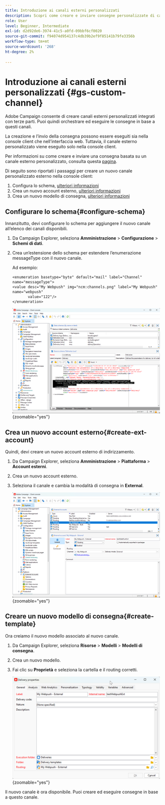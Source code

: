 ```yaml
---
title: Introduzione ai canali esterni personalizzati
description: Scopri come creare e inviare consegne personalizzate di canali esterni con Adobe Campaign Web
role: User
level: Beginner, Intermediate
exl-id: d2d92de6-3974-41c5-a0fd-09bbf6cf0020
source-git-commit: f94074d954137c4db39b2ef9f85141b79fe3356b
workflow-type: tm+mt
source-wordcount: '268'
ht-degree: 2%

---
```


# Introduzione ai canali esterni personalizzati {#gs-custom-channel}

Adobe Campaign consente di creare canali esterni personalizzati integrati con terze parti. Puoi quindi orchestrare ed eseguire le consegne in base a questi canali.

La creazione e l’invio della consegna possono essere eseguiti sia nella console client che nell’interfaccia web. Tuttavia, il canale esterno personalizzato viene eseguito solo nella console client.

Per informazioni su come creare e inviare una consegna basata su un canale esterno personalizzato, consulta questa [pagina](https://experienceleague.adobe.com/docs/campaign-web/v8/msg/gs-custom-channel.html?lang=it).

Di seguito sono riportati i passaggi per creare un nuovo canale personalizzato esterno nella console client:

1. Configura lo schema, [ulteriori informazioni](#configure-schema)
1. Crea un nuovo account esterno, [ulteriori informazioni](#create-ext-account)
1. Crea un nuovo modello di consegna, [ulteriori informazioni](#create-template)

## Configurare lo schema{#configure-schema}

Innanzitutto, devi configurare lo schema per aggiungere il nuovo canale all’elenco dei canali disponibili.

1. Da Campaign Explorer, seleziona **Amministrazione** > **Configurazione** > **Schemi di dati**.

1. Crea un’estensione dello schema per estendere l’enumerazione messageType con il nuovo canale.

   Ad esempio:

   ```
   <enumeration basetype="byte" default="mail" label="Channel" name="messageType">
   <value desc="My Webpush" img="ncm:channels.png" label="My Webpush" name="webpush"
          value="122"/>
   </enumeration>
   ```

   ![](assets/cus-schema.png){zoomable="yes"}

## Crea un nuovo account esterno{#create-ext-account}

Quindi, devi creare un nuovo account esterno di indirizzamento.

1. Da Campaign Explorer, seleziona **Amministrazione** > **Piattaforma** > **Account esterni**.

1. Crea un nuovo account esterno.

1. Seleziona il canale e cambia la modalità di consegna in **External**.

   ![](assets/cus-ext-account.png){zoomable="yes"}

## Creare un nuovo modello di consegna{#create-template}

Ora creiamo il nuovo modello associato al nuovo canale.

1. Da Campaign Explorer, seleziona **Risorse** > **Modelli** > **Modelli di consegna**.

1. Crea un nuovo modello.

1. Fai clic su **Proprietà** e seleziona la cartella e il routing corretti.

   ![](assets/cus-template.png){zoomable="yes"}

Il nuovo canale è ora disponibile. Puoi creare ed eseguire consegne in base a questo canale.
